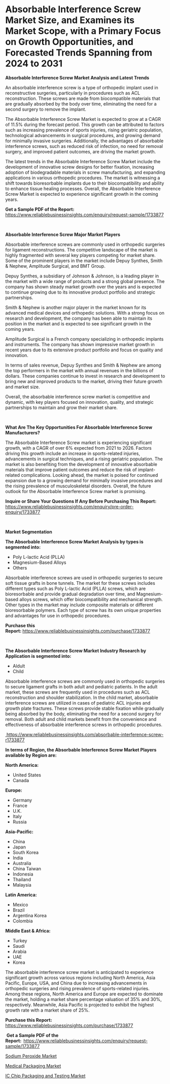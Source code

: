 <p><h1>Absorbable Interference Screw Market Size, and Examines its Market Scope, with a Primary Focus on Growth Opportunities, and Forecasted Trends Spanning from 2024 to 2031</h1></p><p><strong>Absorbable Interference Screw Market Analysis and Latest Trends</strong></p>
<p><p>An absorbable interference screw is a type of orthopedic implant used in reconstructive surgeries, particularly in procedures such as ACL reconstruction. These screws are made from biocompatible materials that are gradually absorbed by the body over time, eliminating the need for a second surgery to remove the implant.</p><p>The Absorbable Interference Screw Market is expected to grow at a CAGR of 11.5% during the forecast period. This growth can be attributed to factors such as increasing prevalence of sports injuries, rising geriatric population, technological advancements in surgical procedures, and growing demand for minimally invasive surgeries. Additionally, the advantages of absorbable interference screws, such as reduced risk of infection, no need for removal surgery, and improved patient outcomes, are driving the market growth.</p><p>The latest trends in the Absorbable Interference Screw Market include the development of innovative screw designs for better fixation, increasing adoption of biodegradable materials in screw manufacturing, and expanding applications in various orthopedic procedures. The market is witnessing a shift towards bioresorbable implants due to their biocompatibility and ability to enhance tissue healing processes. Overall, the Absorbable Interference Screw Market is expected to experience significant growth in the coming years.</p></p>
<p><strong>Get a Sample PDF of the Report:&nbsp;</strong> <a href="https://www.reliablebusinessinsights.com/enquiry/request-sample/1733877">https://www.reliablebusinessinsights.com/enquiry/request-sample/1733877</a></p>
<p>&nbsp;</p>
<p><strong>Absorbable Interference Screw Major Market Players</strong></p>
<p><p>Absorbable interference screws are commonly used in orthopedic surgeries for ligament reconstructions. The competitive landscape of the market is highly fragmented with several key players competing for market share. Some of the prominent players in the market include Depuy Synthes, Smith & Nephew, Amplitude Surgical, and BMT Group. </p><p>Depuy Synthes, a subsidiary of Johnson & Johnson, is a leading player in the market with a wide range of products and a strong global presence. The company has shown steady market growth over the years and is expected to continue growing due to its innovative product portfolio and strategic partnerships.</p><p>Smith & Nephew is another major player in the market known for its advanced medical devices and orthopedic solutions. With a strong focus on research and development, the company has been able to maintain its position in the market and is expected to see significant growth in the coming years.</p><p>Amplitude Surgical is a French company specializing in orthopedic implants and instruments. The company has shown impressive market growth in recent years due to its extensive product portfolio and focus on quality and innovation.</p><p>In terms of sales revenue, Depuy Synthes and Smith & Nephew are among the top performers in the market with annual revenues in the billions of dollars. These companies continue to invest in research and development to bring new and improved products to the market, driving their future growth and market size.</p><p>Overall, the absorbable interference screw market is competitive and dynamic, with key players focused on innovation, quality, and strategic partnerships to maintain and grow their market share.</p></p>
<p>&nbsp;</p>
<p><strong>What Are The Key Opportunities For Absorbable Interference Screw Manufacturers?</strong></p>
<p><p>The Absorbable Interference Screw market is experiencing significant growth, with a CAGR of over 6% expected from 2021 to 2026. Factors driving this growth include an increase in sports-related injuries, advancements in surgical techniques, and a rising geriatric population. The market is also benefiting from the development of innovative absorbable materials that improve patient outcomes and reduce the risk of implant-related complications. Looking ahead, the market is poised for continued expansion due to a growing demand for minimally invasive procedures and the rising prevalence of musculoskeletal disorders. Overall, the future outlook for the Absorbable Interference Screw market is promising.</p></p>
<p><strong>Inquire or Share Your Questions If Any Before Purchasing This Report:</strong> <a href="https://www.reliablebusinessinsights.com/enquiry/pre-order-enquiry/1733877">https://www.reliablebusinessinsights.com/enquiry/pre-order-enquiry/1733877</a></p>
<p>&nbsp;</p>
<p><strong>Market Segmentation</strong></p>
<p><strong>The Absorbable Interference Screw Market Analysis by types is segmented into:</strong></p>
<p><ul><li>Poly L-lactic Acid (PLLA)</li><li>Magnesium-Based Alloys</li><li>Others</li></ul></p>
<p><p>Absorbable interference screws are used in orthopedic surgeries to secure soft tissue grafts in bone tunnels. The market for these screws includes different types such as Poly L-lactic Acid (PLLA) screws, which are bioresorbable and provide gradual degradation over time, and Magnesium-based alloys screws, which offer biocompatibility and mechanical strength. Other types in the market may include composite materials or different bioresorbable polymers. Each type of screw has its own unique properties and advantages for use in orthopedic procedures.</p></p>
<p><strong>Purchase this Report:&nbsp;</strong><a href="https://www.reliablebusinessinsights.com/purchase/1733877">https://www.reliablebusinessinsights.com/purchase/1733877</a></p>
<p>&nbsp;</p>
<p><strong>The Absorbable Interference Screw Market Industry Research by Application is segmented into:</strong></p>
<p><ul><li>Aldult</li><li>Child</li></ul></p>
<p><p>Absorbable interference screws are commonly used in orthopedic surgeries to secure ligament grafts in both adult and pediatric patients. In the adult market, these screws are frequently used in procedures such as ACL reconstruction and shoulder stabilization. In the child market, absorbable interference screws are utilized in cases of pediatric ACL injuries and growth plate fractures. These screws provide stable fixation while gradually being absorbed by the body, eliminating the need for a second surgery for removal. Both adult and child markets benefit from the convenience and effectiveness of absorbable interference screws in orthopedic procedures.</p></p>
<p><a href="https://www.reliablebusinessinsights.com/absorbable-interference-screw-r1733877">&nbsp;https://www.reliablebusinessinsights.com/absorbable-interference-screw-r1733877</a></p>
<p><strong>In terms of Region, the Absorbable Interference Screw Market Players available by Region are:</strong></p>
<p>
    <p> <strong> North America: </strong>
        <ul>
            <li>United States</li>
            <li>Canada</li>
        </ul>
        </p> 
    <p> <strong> Europe: </strong>
        <ul>
            <li>Germany</li>
            <li>France</li>
            <li>U.K.</li>
            <li>Italy</li>
            <li>Russia</li>
        </ul>
        </p> 
    <p> <strong> Asia-Pacific: </strong>
        <ul>
            <li>China</li>
            <li>Japan</li>
            <li>South Korea</li>
            <li>India</li>
            <li>Australia</li>
            <li>China Taiwan</li>
            <li>Indonesia</li>
            <li>Thailand</li>
            <li>Malaysia</li>
        </ul>
        </p> 
    <p> <strong> Latin America: </strong>
        <ul>
            <li>Mexico</li>
            <li>Brazil</li>
            <li>Argentina Korea</li>
            <li>Colombia</li>
        </ul>
        </p> 
    <p> <strong> Middle East & Africa: </strong>
        <ul>
            <li>Turkey</li>
            <li>Saudi</li>
            <li>Arabia</li>
            <li>UAE</li>
            <li>Korea</li>
        </ul>
    </p>
    </p>
<p><p>The absorbable interference screw market is anticipated to experience significant growth across various regions including North America, Asia Pacific, Europe, USA, and China due to increasing advancements in orthopedic surgeries and rising prevalence of sports-related injuries. Among these regions, North America and Europe are expected to dominate the market, holding a market share percentage valuation of 35% and 30%, respectively. Meanwhile, Asia Pacific is projected to exhibit the highest growth rate with a market share of 25%.</p></p>
<p><strong>Purchase this Report: </strong><a href="https://www.reliablebusinessinsights.com/purchase/1733877">https://www.reliablebusinessinsights.com/purchase/1733877</a></p>
<p>&nbsp;<strong>Get a Sample PDF of the Report:&nbsp;&nbsp;</strong><a href="https://www.reliablebusinessinsights.com/enquiry/request-sample/1733877">https://www.reliablebusinessinsights.com/enquiry/request-sample/1733877</a></p>
<p><strong></strong></p>
<p><p><a href="https://www.linkedin.com/pulse/sodium-peroxide-market-growth-outlook-from-2024-2031-projecting-6ncqf?trackingId=d%2ByJTm8UTQurlsWO23wKrg%3D%3D">Sodium Peroxide Market</a></p><p><a href="https://github.com/troySchroederhs/Market-Research-Report-List-1/blob/main/medical-packaging-market.md">Medical Packaging Market</a></p><p><a href="https://medium.com/@lavernacole31/global-ic-chip-packaging-and-testing-market-opportunities-and-forecast-for-period-from-2024-to-2031-649938c91456">IC Chip Packaging and Testing Market</a></p></p>